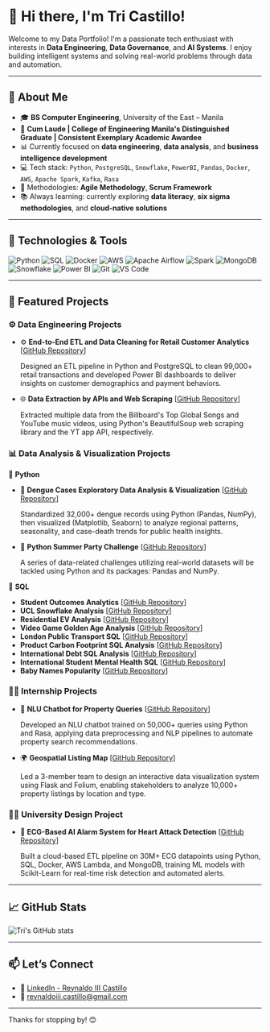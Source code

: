 # 👋 Hi there, I'm Tri Castillo!


Welcome to my Data Portfolio! I'm a passionate tech enthusiast with interests in **Data Engineering**, **Data Governance**, and **AI Systems**. I enjoy building intelligent systems and solving real-world problems through data and automation.

---

## 💼 About Me

- 🎓 **BS Computer Engineering**, University of the East – Manila  
- 🏅 **Cum Laude | College of Engineering Manila's Distinguished Graduate | Consistent Exemplary Academic Awardee**
- 📊 Currently focused on **data engineering**, **data analysis**, and **business intelligence development**
- 💻 Tech stack: `Python`, `PostgreSQL`, `Snowflake`, `PowerBI`, `Pandas`, `Docker`, `AWS`, `Apache Spark`, `Kafka`, `Rasa`
- 🧠 Methodologies: **Agile Methodology**, **Scrum Framework**
- 📚 Always learning: currently exploring **data literacy**, **six sigma methodologies**, and **cloud-native solutions**

---

## 🔧 Technologies & Tools

![Python](https://img.shields.io/badge/-Python-3776AB?style=flat&logo=python&logoColor=white)
![SQL](https://img.shields.io/badge/-SQL-4479A1?style=flat&logo=postgresql&logoColor=white)
![Docker](https://img.shields.io/badge/-Docker-2496ED?style=flat&logo=docker&logoColor=white)
![AWS](https://img.shields.io/badge/-AWS-232F3E?style=flat&logo=amazon-aws&logoColor=white)
![Apache Airflow](https://img.shields.io/badge/-Airflow-017CEE?style=flat&logo=apache-airflow&logoColor=white)
![Spark](https://img.shields.io/badge/-Apache%20Spark-E25A1C?style=flat&logo=apachespark&logoColor=white)
![MongoDB](https://img.shields.io/badge/-MongoDB-47A248?style=flat&logo=mongodb&logoColor=white)
![Snowflake](https://img.shields.io/badge/-Snowflake-56B9EB?style=flat&logo=snowflake&logoColor=white)
![Power BI](https://img.shields.io/badge/-Power%20BI-F2C811?style=flat&logo=power-bi&logoColor=black)
![Git](https://img.shields.io/badge/-Git-F05032?style=flat&logo=git&logoColor=white)
![VS Code](https://img.shields.io/badge/-VSCode-007ACC?style=flat&logo=visual-studio-code&logoColor=white)

---

## 🚀 Featured Projects 

### ⚙️ Data Engineering Projects

- ⚙️ **End-to-End ETL and Data Cleaning for Retail Customer Analytics** [[GitHub Repository](https://github.com/TriCastillo/raw-customer-data)]
  
  Designed an ETL pipeline in Python and PostgreSQL to clean 99,000+ retail transactions and developed Power BI dashboards to deliver insights on customer demographics and payment behaviors.

- 🌐 **Data Extraction by APIs and Web Scraping** [[GitHub Repository](https://github.com/TriCastillo/chart-video-api)]

  Extracted multiple data from the Billboard's Top Global Songs and YouTube music videos, using Python's BeautifulSoup web scraping library and the YT app API, respectively.

### 📊 Data Analysis & Visualization Projects

🐍 **Python**
- 🦟 **Dengue Cases Exploratory Data Analysis & Visualization** [[GitHub Repository](https://github.com/TriCastillo/doh-dengue-eda-viz)]
  
    Standardized 32,000+ dengue records using Python (Pandas, NumPy), then visualized (Matplotlib, Seaborn) to analyze regional patterns, seasonality, and case-death trends for public health insights.
- 🐼 **Python Summer Party Challenge** [[GitHub Repository](https://github.com/TriCastillo/python-summer-party-challenge)]

  A series of data-related challenges utilizing real-world datasets will be tackled using Python and its packages: Pandas and NumPy.
  


🐘 **SQL**
- **Student Outcomes Analytics** [[GitHub Repository](https://github.com/TriCastillo/student-outcomes-analytics)]
- **UCL Snowflake Analysis** [[GitHub Repository](https://github.com/TriCastillo/ucl-snowflake-analysis)]
- **Residential EV Analysis** [[GitHub Repository](https://github.com/TriCastillo/residential-ev-analysis)]
- **Video Game Golden Age Analysis** [[GitHub Repository](https://github.com/TriCastillo/video-game-golden-age-analysis)]
- **London Public Transport SQL** [[GitHub Repository](https://github.com/TriCastillo/london-public-transport-sql)]
- **Product Carbon Footprint SQL Analysis** [[GitHub Repository](https://github.com/TriCastillo/product-carbon-footprint-sql-analysis)]
- **International Debt SQL Analysis** [[GitHub Repository](https://github.com/TriCastillo/international-debt-sql-analysis)]
- **International Student Mental Health SQL** [[GitHub Repository](https://github.com/TriCastillo/intl-student-mental-health-sql)]
- **Baby Names Popularity** [[GitHub Repository](https://github.com/TriCastillo/baby-names-popularity)]

### 🧑‍💻 Internship Projects
- 🤖 **NLU Chatbot for Property Queries** [[GitHub Repository](https://github.com/TriCastillo/nlu-chatbot)]

  Developed an NLU chatbot trained on 50,000+ queries using Python and Rasa, applying data preprocessing and NLP pipelines to automate property search recommendations.

- 🌍 **Geospatial Listing Map** [[GitHub Repository](https://github.com/TriCastillo/flask-folium-map)]

  Led a 3-member team to design an interactive data visualization system using Flask and Folium, enabling stakeholders to analyze 10,000+ property listings by location and type.

### 🧑‍🎓 University Design Project
- 🔬 **ECG-Based AI Alarm System for Heart Attack Detection** [[GitHub Repository](https://github.com/TriCastillo/ai-heart-detection)]

  Built a cloud-based ETL pipeline on 30M+ ECG datapoints using Python, SQL, Docker, AWS Lambda, and MongoDB, training ML models with Scikit-Learn for real-time risk detection and automated alerts.

---

## 📈 GitHub Stats

![Tri's GitHub stats](https://github-readme-stats.vercel.app/api?username=TriCastillo&show_icons=true&theme=tokyonight)

---

## 📫 Let’s Connect

- 💼 [LinkedIn - Reynaldo III Castillo](https://www.linkedin.com/in/reynaldo-iii-castillo-975120303/)
- 📨 reynaldoiii.castillo@gmail.com

---

Thanks for stopping by! 😊
